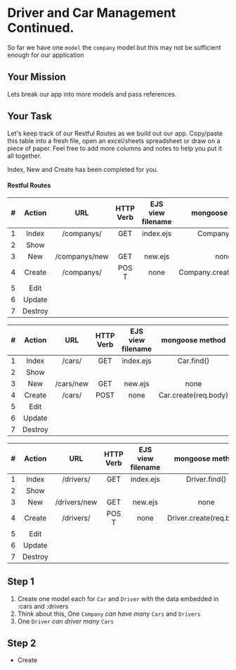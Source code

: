 # Driver and Car Management Continued.
So far we have one `model` the `company` model but this may not be sufficient enough for our application

## Your Mission
Lets break our app into more models and pass references.

## Your Task

Let's keep track of our Restful Routes as we build out our app. Copy/paste this table into a fresh file, open an excel/sheets spreadsheet or draw on a piece of paper. Feel free to add more columns and notes to help you put it all together.

Index, New and Create has been completed for you.

#### Restful Routes
|#|Action|URL|HTTP Verb|EJS view filename|mongoose method|
|:---:|:---:|:---:|:---:|:---:|:---:|
|1| Index | /companys/ | GET | index.ejs | Company.find()|
|2| Show |||||
|3| New | /companys/new | GET | new.ejs | none |
|4| Create | /companys/ | POS T| none | Company.create(req.body)|
|5| Edit |||||
|6| Update |||||
|7| Destroy ||||||


|#|Action|URL|HTTP Verb|EJS view filename|mongoose method|
|:---:|:---:|:---:|:---:|:---:|:---:|
|1| Index | /cars/ | GET | index.ejs | Car.find()|
|2| Show |||||
|3| New | /cars/new | GET | new.ejs | none |
|4| Create | /cars/ | POST| none | Car.create(req.body)|
|5| Edit |||||
|6| Update |||||
|7| Destroy ||||||


|#|Action|URL|HTTP Verb|EJS view filename|mongoose method|
|:---:|:---:|:---:|:---:|:---:|:---:|
|1| Index | /drivers/ | GET | index.ejs | Driver.find()|
|2| Show |||||
|3| New | /drivers/new | GET | new.ejs | none |
|4| Create | /drivers/ | POS T| none | Driver.create(req.body)|
|5| Edit |||||
|6| Update |||||
|7| Destroy ||||||


## Step 1
 1. Create one model each for `Car` and `Driver` with the data embedded in :cars and :drivers
 1. Think about this, One `Company` *can have many* `Cars` and `Drivers`
 1. One `Driver` *can driver many* `Cars`

## Step 2
 - Create 
